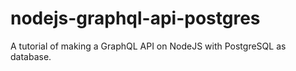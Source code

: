 # nodejs-graphql-api-postgres

A tutorial of making a GraphQL API on NodeJS with PostgreSQL as database.

